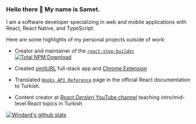 ### Hello there 👋 My name is Samet. 

I am a software developer specializing in web and mobile applications with React, React Native, and TypeScript.

Here are some highlights of my personal projects outside of work:
    
- Creator and maintainer of the [`react-step-builder`](https://www.npmjs.com/package/react-step-builder) [![Total NPM Download](https://img.shields.io/npm/dt/react-step-builder.svg)](https://www.npmjs.com/package/react-step-builder)

- Created [omitURL](https://omiturl.com) full-stack app and [Chrome Extension](https://chrome.google.com/webstore/detail/omiturl/dpcjidcjfkjmfgobplfiaofmebakhobc)

- Translated [`Hooks API Reference`](https://tr.reactjs.org/docs/hooks-reference.html) page in the official React documentation to Turkish.

- Content creator at [_React Dersleri_ YouTube channel](https://www.youtube.com/c/reactdersleri) teaching intro/mid-level React topics in Turkish

[![Windard's github stats](https://github-readme-stats.vercel.app/api?username=sametweb&show_icons=true&theme=dark)](https://github.com/sametweb)

<!--
**sametweb/sametweb** is a ✨ _special_ ✨ repository because its `README.md` (this file) appears on your GitHub profile.

Here are some ideas to get you started:

- 🔭 I’m currently working on ...
- 🌱 I’m currently learning ...
- 👯 I’m looking to collaborate on ...
- 🤔 I’m looking for help with ...
- 💬 Ask me about ...
- 📫 How to reach me: ...
- 😄 Pronouns: ...
- ⚡ Fun fact: ...
-->
